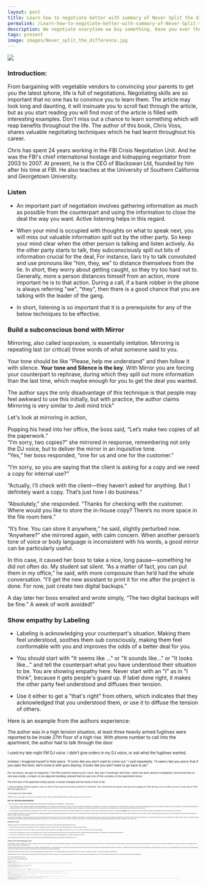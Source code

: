 ```yaml
---
layout: post
title: Learn how to negotiate better with summary of Never Split the difference by Chris Voss
permalink: /Learn-how-to-negotiate-better-with-summary-of-Never-Split-the-difference-by-Chris-Voss/
description: We negotiate everytime we buy something. Have you ever thought how to improve your chances of getting a better deal?  Spend your next 20 minutes on learning how to negotiate from the former FBI's chief international hostage.
tags: present
image: images/Never_split_the_difference.jpg
---
```

<img src="{{site.url}}/images/Never_split_the_difference.jpg" class="centre">


### Introduction:

From bargaining with vegetable vendors to convincing your parents to get you the latest iphone, life is full of negotiations. Negotiating skills are so important that no one has to convince you to learn them. The article may look long and daunting, it will insinuate you to scroll fast through the article, but as you start reading you will find most of the article is filled with interesting examples. Don't miss out a chance to learn something which will reap benefits throughout the life. The author of this book, Chris Voss, shares valuable negotiating techniques which he had learnt throughout his career.

Chris has spent 24 years working in the FBI Crisis Negotiation Unit. And he was the FBI's chief international hostage and kidnapping negotiator from 2003 to 2007. At present, he is the CEO of Blackswan Ltd, founded by him after his time at FBI. He also teaches at the University of Southern California and Georgetown University.

 

### Listen

- An important part of negotiation involves gathering information as much as possible from the counterpart and using the information to close the deal the way you want. Active listening helps in this regard.

- When your mind is occupied with thoughts on what to speak next, you will miss out valuable information spill out by the other party. So keep your mind clear when the other person is talking and listen actively. As the other party starts to talk, they subconsciously spill out bits of information crucial for the deal, For instance, liars try to talk convoluted and use pronouns like "him, they, we" to distance themselves from the lie. In short, they worry about getting caught, so they try too hard not to. Generally, more a person distances himself from an action, more important he is to that action. During a call, if a bank robber in the phone is always referring "we", "they", then there is a good chance that you are talking with the leader of the gang.

- In short, listening is so important that it is a prerequisite for any of the below techniques to be effective.

 

### Build a subconscious bond with Mirror

Mirroring, also called isopraxism, is essentially imitation. Mirroring is repeating last (or critical) three words of what someone said to you.

Your tone should be like "Please, help me understand" and then follow it with silence. **Your tone and Silence is the key**. With Mirror you are forcing your counterpart to rephrase, during which they spill out more information than the last time, which maybe enough for you to get the deal you wanted. 

The author says the only disadvantage of this technique is that people may feel awkward to use this initially, but with practice, the author claims Mirroring is very similar to Jedi mind trick"

Let's look at mirroring in action,

<p class="grey">Popping his head into her office, the boss said, “Let’s make two copies of all the paperwork.” 
<br>	“I’m sorry, two copies?” she mirrored in response, remembering not only the DJ voice, but to deliver the mirror in an inquisitive tone.
<br>	“Yes,” her boss responded, “one for us and one for the customer.”

“I’m sorry, so you are saying that the client is asking for a copy and we need a copy for internal use?”



“Actually, I’ll check with the client—they haven’t asked for anything. But I definitely want a copy. That’s just how I do business.”

“Absolutely,” she responded. “Thanks for checking with the customer. Where would you like to store the in-house copy? There’s no more space in the file room here.”

“It’s fine. You can store it anywhere,” he said, slightly perturbed now. “Anywhere?” she mirrored again, with calm concern. When another person’s tone of voice or body language is inconsistent with his words, a good mirror can be particularly useful.

In this case, it caused her boss to take a nice, long pause—something he did not often do. My student sat silent. “As a matter of fact, you can put them in my office,” he said, with more composure than he’d had the whole conversation. “I’ll get the new assistant to print it for me after the project is done. For now, just create two digital backups.” 

A day later her boss emailed and wrote simply, “The two digital backups will be fine.” 
A week of work avoided!”

 </p>

### Show empathy by Labeling

- Labeling is acknowledging your counterpart's situation. Making them feel understood, soothes them sub consciously,  making them feel conformable with you and improves the odds of a better deal for you.

- You should start with "It seems like ..." or "It sounds like..." or "It looks like..." and tell the counterpart what you have understood their situation to be. You are showing empathy here. Never start with an "I" as in "I think", because it gets people's guard up. If label done right, it makes the other party feel understood and diffuses their tension.

- Use it either to get a "that's right" from others, which indicates that they acknowledged that you understood them, or use it to diffuse the tension of others.

Here is an example from the authors experience:

<small class="grey"> The author was in a high tension situation, at least three heavily armed fugitives were reported to be inside 27th floor of a high rise. With phone number to call into the apartment, the author had to talk through the door

<small class="grey"> I used my late-night FM DJ voice. I didn’t give orders in my DJ voice, or ask what the fugitives wanted.

<small class="grey"> Instead, I imagined myself in their place. “It looks like you don’t want to come out,” I said repeatedly. “It seems like you worry that if you open the door, we’ll come in with guns blazing. It looks like you don’t want to go back to jail.”

<small class="grey"> For six hours, we got no response. The FBI coaches loved my DJ voice. But was it working? And then, when we were almost completely convinced that no one was inside, a sniper on an adjacent building radioed that he saw one of the curtains in the apartment move.

<small class="grey"> The front door of the apartment slowly opened. A woman emerged with her hands in front of her.

<small class="grey"> I continued talking. All three fugitives came out. None of them said a word until we had them in handcuffs. Then I asked them the question that was most nagging me: Why did they come out after six hours of radio silence? Why did they finally give in?

<small class="grey"> All three gave me the same answer.

<small class="grey"> “We didn’t want to get caught or get shot, but you calmed us down,” they said. “We finally believed you wouldn’t go away, so we just came out.”

 

### Say "No" with open ended questions

<small class="grey"> “He who has learned to disagree without being disagreeable has discovered the most valuable secret of negotiation.” - Robert Estabrook

 
- If you had thought, how am I supposed to disagree without being disagreeable. Then it means you had known about it all along, you just didnt know that you already know. Confusing isn't it. The answer lies in the question itself. Instead of saying "No" explicitly, you ask an open ended question like "How am I supposed to do that". With just one question, your problem has also become your counterpart's problem. The open question makes the counterpart to think what they just offered for you. All this without saying an explicit no. Amazing isn't it. Whereas when asked a Yes/No question, the counterpart blurts out a subconscious answer without needing to think much.

- You should always ask open ended questions starting with "How" and "What". "Why" is excluded from the list because it is not always suitable for every conversation, but can be used occasionally when necessary.  And as always **tone matters**, your tone should be like you are genuinely seeking your counterpart's help to find a solution for your problem.

 

Here is an example to illustrate this:
Once a patient admitted to a hospital was dissatisfied with something and tried to storm out of his room. And the hospital staff couldn't calm him down. When the doctor came, instead of saying a "No", the doctor asked, "What do you hope to achieve by going". By asking an open ended question, the doctor implicitly forced the patient to calm down and explain his situation, without sounding hostile

 

To give you another example, a small public relation firm for a big corporation was not getting paid by their client. The client always managed to evade paying on the promise of repeat business, stating it will result eventually in large revenue. But the firm hadn't been paid a single penny. So the author advised the firm's head to summarize their situation and ask "How am I supposed to do that?". Even though she was skeptical, She practised and did what the author asked her to do. To her surprise, her client said “You’re right, you can’t and I apologize.” Her client explained that they were going through some internal problems, but agreed to pay within 2 days.
 

#### Elegant ways to say No

Generally, you can say "No" four times before you have to say the actual word. Learn how to pull this off from an excerpt taken off the book,

1. The first step in the “No” series is the old standby: “How am I supposed to do that?” You have to deliver it in a deferential way, so it becomes a request for help.

2. After that, some version of “Your offer is very generous, I’m sorry, that just doesn’t work for me” is an elegant second way to say “No.” The “I’m sorry” also softens the “No” and builds empathy.

3. Then you can use something like “I’m sorry but I’m afraid I just can’t do that.” It’s a little more direct, and the “can’t do that” does great double duty. By expressing an inability to perform, it can trigger the other side’s empathy toward you.

4. “I’m sorry, no” is a slightly more succinct version for the fourth “No.” If delivered gently, it barely sounds negative at all. If you have to go further, of course,

 

“No” is the last and most direct way. Verbally, it should be delivered with a downward inflection and a tone of regard; it’s not meant to be “NO!”

 

### Getting a "No" (at the beginning) is good

When you get a call from a salesperson, you get your guard up and you become dismissive even before hearing their proposition. A trained salesperson will mostly follow a script to get a yes from you. They follow a series of scripted questions which will start with an obvious question aiming to get a Yes from you, then moving on gradually to the actual sales question. The problem with this script is that it is trying  too hard to get a yes.

If a water purifier seller had called you and asked "Do you want to drink healthy water", All you would want to do is shout a big No, end the call and carry on with your work. Well, the moment you sensed that was a sales call, he had a "No" waiting in your mouth. When you know the salesperson is trying to force an yes out of you, you go to defensive mode. you don't let most of the words into your brain. If the offer terms never reaches the other person's CPU, then how will you ever get a deal made. 

That's why the author says its best to get a "No" at the beginning rather than trying to force a "Yes". Instead of asking "Do you have time to talk?" you can ask "Is it a good time to talk?". You get a "No" and their complete focus

Making the person say "No" lowers down their guard, and they would start listen to your offer. Saying "No" subconsciously gives them the sense of control. It makes them available to listen. This not only works for the sales pitch, it can also be used in any form of negotiations

 


 

Let's see an example from the book,

<small class="grey">FUND-RAISER: Hello, can I speak with Mr. Smith?

<small class="grey">MR. SMITH: Yes, this is he.

<small class="grey">FUND-RAISER: I’m calling from the XYZ Committee, and I wanted to ask you a few important questions about your views on our economy today. Do you feel that if things stay the way they are, America’s best days are ahead of it?

<small class="grey">MR. SMITH: No, things will only get worse.

<small class="grey">FUND-RAISER: Are you going to sit and watch President Obama take the White House in November without putting up a fight?

<small class="grey">MR. SMITH: No, I’m going to do anything I can to make sure that doesn’t happen.

<small class="grey"> FUND-RAISER: If you want do something today to make sure that doesn’t happen, you can give to XYZ Committee, which is working hard to fight for you.

<small class="grey"> The “No”-oriented script got a 23 percent better rate of return in comparison to "Yes" oriented script.

 

### Anchor

- Before giving bad news or revealing your exact offer, you have to first anchor their expectation down. You make them expect the worst news and hit them with bad news. This will look ~~positive~~ to them, as the information they received wasn't as bad as they thought it would be.

Let's see how the author delivered bad news to a set of contractors, who on average were paid $2000 per day, can be paid only $500 a day.

<small class="grey"> I knew exactly what they would do if I just told them straight out: they’d laugh me out of town. So I got each of them on the phone and hit them hard with an accusation audit. “I got a lousy proposition for you,” I said, and paused until each asked me to go on. “By the time we get off the phone, you’re going to think I’m a lousy businessman. You’re going to think I can’t budget or plan. You’re going to think Chris Voss is a big talker. His first big project ever out of the FBI, he screws it up completely. He doesn’t know how to run an operation. And he might even have lied to me.” And then, once I’d anchored their emotions in a minefield of low expectations, I played on their loss aversion. “Still, I wanted to bring this opportunity to you before I took it to someone else,” I said. Suddenly, their call wasn’t about being cut from $2,000 to $500 but how not to lose $500 to some other guy. Every single one of them took the deal. No counteroffers, no complaints. Now, if I hadn’t anchored their emotions low, their perception of $500 would have been totally different. If I’d just called and said, “I can give you $500 per day. What do you think?” they’d have taken it as an insult and slammed down the phone.

 

In this example, 

 Did you notice how the author starts by saying bad things about himself? Why did he say such things? Because it is important to focus, not only on what would help you complete a deal, but also to focus on what might hinder the deal and take care of it. If the author hadn't said such things, the contractors would have said it which would build the tension further, but the author cleverly took the sting and started with how they would possibly reject. Starting with what the counterpart could use to disagree with you, reduces its effect and makes it less of a barrier in deal negotiation. It also does the job of anchoring here.

 Also, the author exploits the fear of missing out by saying “Still, I wanted to bring this opportunity to you *before I took it to someone else*,” By referring that the opportunity can go to others, the Author lures them to go on with the deal by triggering their fear of missing out. Is there any other human tendency which might come in handy in future? Yes, there are!
Certainty Effect - People are drawn towards sure things over probabilities, even though the probability is a better choice
Loss Aversion - People take greater risk to avoid a loss than to achieve gain

### Salary (or Price) negotiation

- It is generally better to **let the other side start**. If you hadn't done your homework, you might ask for a salary well below the market standard. For example, once a Novelist was approached to write a story for a Hollywood movie, he accepted to write and asked for a salary of $150 per week (this is in 1944). While the producer had already planned to pay him $750 per week. If he had let the producer go first, then the novelist could have got 5 times what he had wanted. Luckily the produce took pity on him and called an agent to represent the Novelist during negotiations. It may not be the case for you, remember life is unfair (to those who are unprepared)

- Letting the other side start also has a disadvantage. The counterpart might start with an anchor, offering well below market average. You should be psychologically ready to tackle the anchor.

- If you are forced to reveal your price first, then you can start with something like this "At top places like X Corp, people in this job get between $130,000 and $170,000". You get the benefit of not revealing your price and also you get to anchor the counter part's mindset by saying the highest salary range possible.

- Establish a **range** - You are more likely to get what you wanted if you name your price in a range, with the lowest end being what you actually wanted

- Use **Odd numbers** more. For example, when you offer something like $37,352,  it would feel more like a well thought out proposition.

- If the deal you are offered is not up to your expectation, you can also ask something which benefits you without affecting counterpart. For example, you can ask for ** non-monetary** items in the salary negotiation, like asking for more paid holidays. In the book, the author gives an example where the author accepted to talk in Bar Association for a very low fee when they offered to feature him on the front page of the Bar magazine. The association offered something valuable to the author with no extra effort from their side. The magazine had to feature someone on the front page, this way both sides got what they wanted

- In price negotiation, you can always benefit by knowing counterpart's **deadline**. For example, A car salesperson will have a quarterly target, so you are more likely to get steep discounts just before the quarter ends. Your counterpart could try to use the same tactics to get a better deal from you, but don't give in to that. Remember deadlines are always flexible, you can always postpone deadlines without major negative repercussions.

- At any time, if the negotiation is not going in the direction you wanted, you can always take a detour by saying "Lets put the price off to aside for a moment and talk about what would make this a good deal" or "What else would you be able to offer to make that a good price for me?". You can you use the same when the counterpart has put in big anchor in front of you.

 
I know this has been a lengthy (and hopefully informative) read so far, Let's see a final example incorporating most of what you have learnt today,



<small class="grey"> It was a desperate situation, because Farouq, a Georgetown MBA student, needed $600 to hold big alumni event in Dubai and MBA Dean was his last stop. At the meeting, Farouq told the dean about how excited the students were about the trip and how beneficial it would be for the Georgetown MBA brand in the region. Before he could even finish, the dean jumped in. “Sounds like a great trip you guys are planning,” she said. “But money is tight and I could authorize no more than $300.” **[Anchor against you]** Farouq hadn’t expected the dean to go so quickly. But things don’t always go according to plan. “That is a very generous offer given your budget limits, but I am not sure how that would help us achieve a great reception for the alums in the region,” Farouq said, acknowledging her limits but **saying no without using the word**. Then he dropped an extreme **anchor**. “I have a very high amount in my head: $1,000 is what we need.” As expected, the extreme anchor quickly knocked the dean off her limit. “That is severely out of my range and I am sure I can’t authorize that. However, I will give you $500.” Farouq was half-tempted to fold—being $100 short wasn’t make-or-break—but he remembered the curse of aiming low. He decided to push forward. The $500 got him closer to the goal but not quite there, he said; $850 would work. The dean replied by saying that she was already giving more than what she wanted and $500 was reasonable. At this point, if Farouq had been less prepared he would have given up, but he was ready for the punches. “I think your offer is very reasonable **[Second "No"]** and I understand your restrictions, but I need more money to put on a great show for the school,” he said. “How about $775?” The dean smiled, and Farouq knew he had her. “You seem to have a specific number in your head that you are trying to get to,” she said. “Just tell it to me.” At that point Farouq was happy to give her his number as he felt she was sincere. “I need $737.50 **[Odd number]** to make this work and you are my last stop,” he said. She laughed. The dean then praised him for knowing what he wanted and said she’d check her budget. Two days later, Farouq got an email saying her office would put in $750.

 

And one more thing, reading this doesn’t make u magically better in negotiation, practising this will!

 

### Outro:

  - To sum up, Negotiation is not a showdown of two person trying to prove their dominance to each other, instead it is the process of extracting information from your counterpart as much as possible, understanding them and giving a slight hidden push to move their thought process towards where you want them to be. By asking correct questions in a calm pleasant tone and showing empathy, you make your counterpart to think what you want them to think.

- Proper tone, body language, giving proper pause is also as essential as the techniques which you had seen today.

- There is lots of information to take in here, instead of trying out all techniques at once, practice and trial with one technique at a time.

- Also not all the points can be used in a single conversation. So don't force yourself to use every technique you remember, thinking somehow it will give you a hidden advantage. it will only break the flow of the conversation. So use only when necessary.




